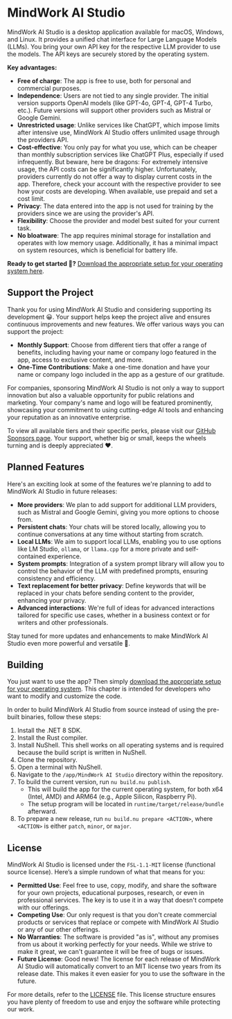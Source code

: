# MindWork AI Studio
MindWork AI Studio is a desktop application available for macOS, Windows, and Linux. It provides a unified chat interface for Large Language Models (LLMs). You bring your own API key for the respective LLM provider to use the models. The API keys are securely stored by the operating system.

**Key advantages:**
- **Free of charge**: The app is free to use, both for personal and commercial purposes.
- **Independence**: Users are not tied to any single provider. The initial version supports OpenAI models (like GPT-4o, GPT-4, GPT-4 Turbo, etc.). Future versions will support other providers such as Mistral or Google Gemini.
- **Unrestricted usage**: Unlike services like ChatGPT, which impose limits after intensive use, MindWork AI Studio offers unlimited usage through the providers API.
- **Cost-effective**: You only pay for what you use, which can be cheaper than monthly subscription services like ChatGPT Plus, especially if used infrequently. But beware, here be dragons: For extremely intensive usage, the API costs can be significantly higher. Unfortunately, providers currently do not offer a way to display current costs in the app. Therefore, check your account with the respective provider to see how your costs are developing. When available, use prepaid and set a cost limit.
- **Privacy**: The data entered into the app is not used for training by the providers since we are using the provider's API.
- **Flexibility**: Choose the provider and model best suited for your current task.
- **No bloatware**: The app requires minimal storage for installation and operates with low memory usage. Additionally, it has a minimal impact on system resources, which is beneficial for battery life.

**Ready to get started 🤩?** [Download the appropriate setup for your operating system here](https://github.com/MindWorkAI/AI-Studio/releases/latest).

## Support the Project
Thank you for using MindWork AI Studio and considering supporting its development 😀. Your support helps keep the project alive and ensures continuous improvements and new features.
We offer various ways you can support the project:
- **Monthly Support**: Choose from different tiers that offer a range of benefits, including having your name or company logo featured in the app, access to exclusive content, and more.
- **One-Time Contributions**: Make a one-time donation and have your name or company logo included in the app as a gesture of our gratitude.

For companies, sponsoring MindWork AI Studio is not only a way to support innovation but also a valuable opportunity for public relations and marketing. Your company's name and logo will be featured prominently, showcasing your commitment to using cutting-edge AI tools and enhancing your reputation as an innovative enterprise.
 
To view all available tiers and their specific perks, please visit our [GitHub Sponsors page](https://github.com/MindWorkAI/AI-Studio/blob/main/Sponsors.md).
Your support, whether big or small, keeps the wheels turning and is deeply appreciated ❤️.

## Planned Features
Here's an exciting look at some of the features we're planning to add to MindWork AI Studio in future releases:
- **More providers**: We plan to add support for additional LLM providers, such as Mistral and Google Gemini, giving you more options to choose from.
- **Persistent chats**: Your chats will be stored locally, allowing you to continue conversations at any time without starting from scratch.
- **Local LLMs**: We aim to support local LLMs, enabling you to use options like LM Studio, `ollama`, or `llama.cpp` for a more private and self-contained experience.
- **System prompts**: Integration of a system prompt library will allow you to control the behavior of the LLM with predefined prompts, ensuring consistency and efficiency.
- **Text replacement for better privacy**: Define keywords that will be replaced in your chats before sending content to the provider, enhancing your privacy.
- **Advanced interactions**: We're full of ideas for advanced interactions tailored for specific use cases, whether in a business context or for writers and other professionals.

Stay tuned for more updates and enhancements to make MindWork AI Studio even more powerful and versatile 🤩.

## Building
You just want to use the app? Then simply [download the appropriate setup for your operating system](https://github.com/MindWorkAI/AI-Studio/releases/latest). This chapter is intended for developers who want to modify and customize the code.

In order to build MindWork AI Studio from source instead of using the pre-built binaries, follow these steps:
1. Install the .NET 8 SDK.
2. Install the Rust compiler.
3. Install NuShell. This shell works on all operating systems and is required because the build script is written in NuShell.
4. Clone the repository.
5. Open a terminal with NuShell.
6. Navigate to the `/app/MindWork AI Studio` directory within the repository.
7. To build the current version, run `nu build.nu publish`.
    - This will build the app for the current operating system, for both x64 (Intel, AMD) and ARM64 (e.g., Apple Silicon, Raspberry Pi).
    - The setup program will be located in `runtime/target/release/bundle` afterward.
8. To prepare a new release, run `nu build.nu prepare <ACTION>`, where `<ACTION>` is either `patch`, `minor`, or `major`.

## License
MindWork AI Studio is licensed under the `FSL-1.1-MIT` license (functional source license). Here’s a simple rundown of what that means for you:
- **Permitted Use**: Feel free to use, copy, modify, and share the software for your own projects, educational purposes, research, or even in professional services. The key is to use it in a way that doesn't compete with our offerings.
- **Competing Use**: Our only request is that you don't create commercial products or services that replace or compete with MindWork AI Studio or any of our other offerings.
- **No Warranties**: The software is provided "as is", without any promises from us about it working perfectly for your needs. While we strive to make it great, we can't guarantee it will be free of bugs or issues.
- **Future License**: Good news! The license for each release of MindWork AI Studio will automatically convert to an MIT license two years from its release date. This makes it even easier for you to use the software in the future.

For more details, refer to the [LICENSE](https://github.com/MindWorkAI/AI-Studio/blob/main/LICENSE.md) file. This license structure ensures you have plenty of freedom to use and enjoy the software while protecting our work.